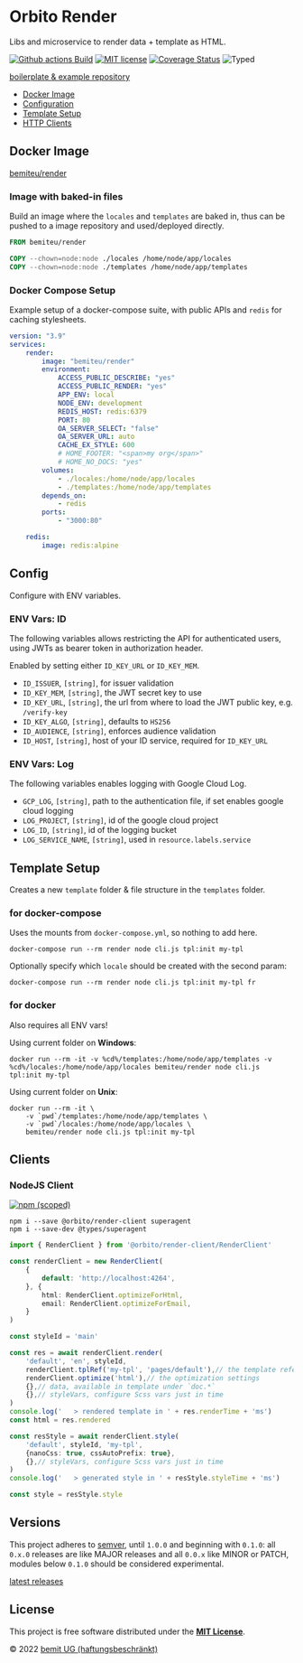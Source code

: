 # Orbito Render

Libs and microservice to render data + template as HTML.

[![Github actions Build](https://github.com/orbiter-cloud/render-service/actions/workflows/blank.yml/badge.svg)](https://github.com/orbiter-cloud/render-service/actions)
[![MIT license](https://img.shields.io/npm/l/@orbito/render?style=flat-square)](https://github.com/orbiter-cloud/render-service/blob/main/LICENSE)
[![Coverage Status](https://img.shields.io/codecov/c/github/orbiter-cloud/render-service/main.svg?style=flat-square)](https://codecov.io/gh/orbiter-cloud/render-service/branch/main)
![Typed](https://flat.badgen.net/badge/icon/Typed?icon=typescript&label&labelColor=blue&color=555555)

[boilerplate & example repository](https://github.com/orbiter-cloud/render-suite)

- [Docker Image](#docker-image)
- [Configuration](#config)
- [Template Setup](#template-setup)
- [HTTP Clients](#clients)

## Docker Image

[bemiteu/render](https://hub.docker.com/r/bemiteu/render)

### Image with baked-in files

Build an image where the `locales` and `templates` are baked in, thus can be pushed to a image repository and used/deployed directly.

```dockerfile
FROM bemiteu/render

COPY --chown=node:node ./locales /home/node/app/locales
COPY --chown=node:node ./templates /home/node/app/templates
```

### Docker Compose Setup

Example setup of a docker-compose suite, with public APIs and `redis` for caching stylesheets.

```yaml
version: "3.9"
services:
    render:
        image: "bemiteu/render"
        environment:
            ACCESS_PUBLIC_DESCRIBE: "yes"
            ACCESS_PUBLIC_RENDER: "yes"
            APP_ENV: local
            NODE_ENV: development
            REDIS_HOST: redis:6379
            PORT: 80
            OA_SERVER_SELECT: "false"
            OA_SERVER_URL: auto
            CACHE_EX_STYLE: 600
            # HOME_FOOTER: "<span>my org</span>"
            # HOME_NO_DOCS: "yes"
        volumes:
            - ./locales:/home/node/app/locales
            - ./templates:/home/node/app/templates
        depends_on:
            - redis
        ports:
            - "3000:80"

    redis:
        image: redis:alpine
```


## Config

Configure with ENV variables.

### ENV Vars: ID

The following variables allows restricting the API for authenticated users, using JWTs as bearer token in authorization header.

Enabled by setting either `ID_KEY_URL` or `ID_KEY_MEM`.

- `ID_ISSUER`, `[string]`, for issuer validation
- `ID_KEY_MEM`, `[string]`, the JWT secret key to use
- `ID_KEY_URL`, `[string]`, the url from where to load the JWT public key, e.g. `/verify-key`
- `ID_KEY_ALGO`, `[string]`, defaults to `HS256`
- `ID_AUDIENCE`, `[string]`, enforces audience validation
- `ID_HOST`, `[string]`, host of your ID service, required for `ID_KEY_URL`

### ENV Vars: Log

The following variables enables logging with Google Cloud Log.

- `GCP_LOG`, `[string]`, path to the authentication file, if set enables google cloud logging
- `LOG_PROJECT`, `[string]`, id of the google cloud project
- `LOG_ID`, `[string]`, id of the logging bucket
- `LOG_SERVICE_NAME`, `[string]`, used in `resource.labels.service`

## Template Setup

Creates a new `template` folder & file structure in the `templates` folder.

### for docker-compose

Uses the mounts from `docker-compose.yml`, so nothing to add here.

```shell
docker-compose run --rm render node cli.js tpl:init my-tpl
```

Optionally specify which `locale` should be created with the second param:

```shell
docker-compose run --rm render node cli.js tpl:init my-tpl fr
```

### for docker

Also requires all ENV vars!

Using current folder on <strong>Windows</strong>:

```shell
docker run --rm -it -v %cd%/templates:/home/node/app/templates -v %cd%/locales:/home/node/app/locales bemiteu/render node cli.js tpl:init my-tpl
```

Using current folder on <strong>Unix</strong>:

```shell
docker run --rm -it \
    -v `pwd`/templates:/home/node/app/templates \
    -v `pwd`/locales:/home/node/app/locales \
    bemiteu/render node cli.js tpl:init my-tpl
```

## Clients

### NodeJS Client

[![npm (scoped)](https://img.shields.io/npm/v/@orbito/render-client?style=flat-square)](https://www.npmjs.com/package/@orbito/render-client)

```shell
npm i --save @orbito/render-client superagent
npm i --save-dev @types/superagent
```

```ts
import { RenderClient } from '@orbito/render-client/RenderClient'

const renderClient = new RenderClient(
    {
        default: 'http://localhost:4264',
    }, {
        html: RenderClient.optimizeForHtml,
        email: RenderClient.optimizeForEmail,
    }
)

const styleId = 'main'

const res = await renderClient.render(
    'default', 'en', styleId,
    renderClient.tplRef('my-tpl', 'pages/default'),// the template reference
    renderClient.optimize('html'),// the optimization settings
    {},// data, available in template under `doc.*`
    {},// styleVars, configure Scss vars just in time
)
console.log('   > rendered template in ' + res.renderTime + 'ms')
const html = res.rendered

const resStyle = await renderClient.style(
    'default', styleId, 'my-tpl',
    {nanoCss: true, cssAutoPrefix: true},
    {},// styleVars, configure Scss vars just in time
)
console.log('   > generated style in ' + resStyle.styleTime + 'ms')

const style = resStyle.style
```

## Versions

This project adheres to [semver](https://semver.org/), until `1.0.0` and beginning with `0.1.0`: all `0.x.0` releases are like MAJOR releases and all `0.0.x` like MINOR or PATCH, modules below `0.1.0` should be considered experimental.

[latest releases](https://github.com/orbiter-cloud/render-service/releases)

## License

This project is free software distributed under the [**MIT License**](./LICENSE).

© 2022 [bemit UG (haftungsbeschränkt)](https://bemit.codes)
